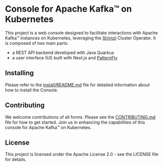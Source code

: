 # Console for Apache Kafka™ on Kubernetes

This project is a web console designed to facilitate interactions with Apache Kafka™ instances on Kubernetes, leveraging the [Strimzi](https://strimzi.io) Cluster Operator. 
It is composed of two main parts: 

- a REST API backend developed with Java Quarkus
- a user interface (UI) built with Next.js and [PatternFly](https://patternfly.org)

## Installing

Please refer to the [install/README.md](./install/README.md) file for detailed information about how to install the Console.

## Contributing

We welcome contributions of all forms. Please see the [CONTRIBUTING.md](./CONTRIBUTING.md) file for how to get started. 
Join us in enhancing the capabilities of this console for Apache Kafka™ on Kubernetes.

## License

This project is licensed under the Apache License 2.0 - see the LICENSE file for details.